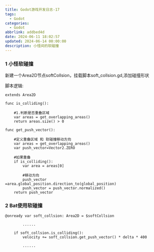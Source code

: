 ```yaml
---
title: Godot游戏开发日志-17
tags:
  - Godot
categories:
  - Godot
abbrlink: addbed4d
date: 2024-06-11 18:02:57
updated: 2024-06-14 00:00:00
description: 小怪间的软碰撞
---
```


### 1 小怪软碰撞

新建一个Area2D节点softCollsion，挂载脚本soft_collsion.gd,添加碰撞形状

脚本逻辑:

```
extends Area2D

func is_colliding():

	#1.判断是否重叠区域
	var areas = get_overlapping_areas()
	return areas.size() > 0
	
func get_push_vector():

	#定义重叠区域 和 软碰撞移动方向
	var areas = get_overlapping_areas()
	var push_vector=Vector2.ZERO
	
	#如果重叠
	if is_colliding():
		var area = areas[0]
		
		#移动方向
		push_vector =area.global_position.direction_to(global_position)
		push_vector = push_vector.normalized()
	return push_vector
```

### 2 Bat使用软碰撞

```
@onready var soft_collsion: Area2D = $softCollsion

		......
		
	if soft_collsion.is_colliding():
		velocity += soft_collsion.get_push_vector() * delta * 400
		
		......
```

